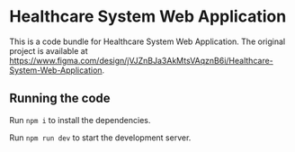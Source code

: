 
  # Healthcare System Web Application

  This is a code bundle for Healthcare System Web Application. The original project is available at https://www.figma.com/design/jVJZnBJa3AkMtsVAqznB6i/Healthcare-System-Web-Application.

  ## Running the code

  Run `npm i` to install the dependencies.

  Run `npm run dev` to start the development server.
  